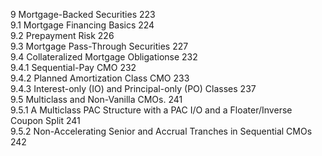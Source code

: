 9 Mortgage-Backed Securities 223  
9.1 Mortgage Financing Basics 224   
9.2 Prepayment Risk 226   
9.3 Mortgage Pass-Through Securities 227   
9.4 Collateralized Mortgage Obligationse 232   
9.4.1 Sequential-Pay CMO 232   
9.4.2 Planned Amortization Class CMO 233   
9.4.3 Interest-only (IO) and Principal-only (PO) Classes 237   
9.5 Multiclass and Non-Vanilla CMOs. 241   
9.5.1 A Multiclass PAC Structure with a PAC I/O and a Floater/Inverse Coupon Split 241   
9.5.2 Non-Accelerating Senior and Accrual Tranches in Sequential CMOs 242  